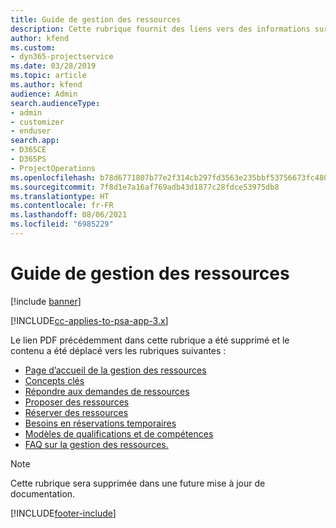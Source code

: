 ```yaml
---
title: Guide de gestion des ressources
description: Cette rubrique fournit des liens vers des informations sur la gestion des ressources dans Project Service Automation
author: kfend
ms.custom:
- dyn365-projectservice
ms.date: 03/28/2019
ms.topic: article
ms.author: kfend
audience: Admin
search.audienceType:
- admin
- customizer
- enduser
search.app:
- D365CE
- D365PS
- ProjectOperations
ms.openlocfilehash: b78d6771807b77e2f314cb297fd3563e235bbf53756673fc480df09e9b84dbbf
ms.sourcegitcommit: 7f8d1e7a16af769adb43d1877c28fdce53975db8
ms.translationtype: HT
ms.contentlocale: fr-FR
ms.lasthandoff: 08/06/2021
ms.locfileid: "6985229"
---
```

# <a name="resource-management-guide"></a>Guide de gestion des ressources

[!include [banner](../../includes/psa-now-project-operations.md)]

[!INCLUDE[cc-applies-to-psa-app-3.x](../../includes/cc-applies-to-psa-app-3x.md)]

Le lien PDF précédemment dans cette rubrique a été supprimé et le contenu a été déplacé vers les rubriques suivantes :

- [Page d’accueil de la gestion des ressources](../resource-management-home-page.md)
- [Concepts clés](../reports-key-concepts.md)
- [Répondre aux demandes de ressources](../resource-management-fulfill-requests.md)
- [Proposer des ressources](../resource-management-propose-resources.md)
- [Réserver des ressources](../resource-management-book-resources-scheduleboard.md)
- [Besoins en réservations temporaires](../resource-management-softbook-requirements.md)
- [Modèles de qualifications et de compétences](../resource-management-skills-proficiency.md)
- [FAQ sur la gestion des ressources.](../resource-management-faq.md)

> [!NOTE]
> Cette rubrique sera supprimée dans une future mise à jour de documentation. 


[!INCLUDE[footer-include](../../includes/footer-banner.md)]